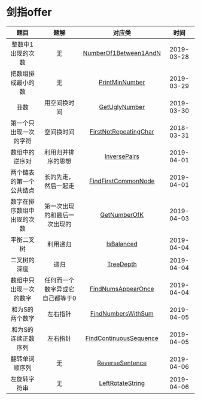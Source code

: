 # 剑指offer

|题目|题解|对应类|时间|
|:---:|:---:|:----:|:---:|
|整数中1出现的次数|无|[NumberOf1Between1AndN](NumberOf1Between1AndN.java)|2019-03-28|
|把数组排成最小的数|无|[PrintMinNumber](PrintMinNumber.java)|2019-03-29|
|丑数|用空间换时间|[GetUglyNumber](GetUglyNumber.java)|2019-03-30|
|第一个只出现一次的字符|空间换时间|[FirstNotRepeatingChar](FirstNotRepeatingChar.java)|2018-03-31|
|数组中的逆序对|利用归并排序的思想|[InversePairs](InversePairs.java)|2019-04-01|
|两个链表的第一个公共结点|长的先走，然后一起走|[FindFirstCommonNode](FindFirstCommonNode.java)|2019-04-01|
|数字在排序数组中出现的次数|第一次出现的和最后一次出现的|[GetNumberOfK](GetNumberOfK.java)|2019-04-03|
|平衡二叉树|利用递归|[IsBalanced](IsBalanced.java)|2019-04-04|
|二叉树的深度|递归|[TreeDepth](TreeDepth.java)|2019-04-04|
|数组中只出现一次的数字|任何而一个数字异或它自己都等于0|[FindNumsAppearOnce](FindNumsAppearOnce.java)|2019-04-04|
|和为S的两个数字|左右指针|[FindNumbersWithSum](FindNumbersWithSum.java)|2019-04-05|
|和为S的连续正数序列|左右指针|[FindContinuousSequence](FindContinuousSequence.java)|2019-04-05|
|翻转单词顺序列|无|[ReverseSentence](ReverseSentence.java)|2019-04-06|
|左旋转字符串|无|[LeftRotateString](LeftRotateString.java)|2019-04-06|
